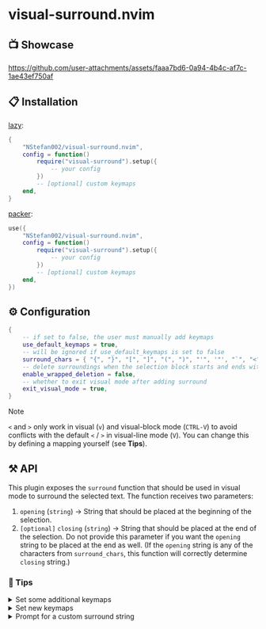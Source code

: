 # visual-surround.nvim

## 📺 Showcase

<https://github.com/user-attachments/assets/faaa7bd6-0a94-4b4c-af7c-1ae43ef750af>

## 📋 Installation

[lazy](https://github.com/folke/lazy.nvim):

```lua
{
    "NStefan002/visual-surround.nvim",
    config = function()
        require("visual-surround").setup({
            -- your config
        })
        -- [optional] custom keymaps
    end,
}
```

[packer](https://github.com/wbthomason/packer.nvim):

```lua
use({
    "NStefan002/visual-surround.nvim",
    config = function()
        require("visual-surround").setup({
            -- your config
        })
        -- [optional] custom keymaps
    end,
})
```

## ⚙ Configuration

```lua
{
    -- if set to false, the user must manually add keymaps
    use_default_keymaps = true,
    -- will be ignored if use_default_keymaps is set to false
    surround_chars = { "{", "}", "[", "]", "(", ")", "'", '"', "`", "<", ">" },
    -- delete surroundings when the selection block starts and ends with surroundings
    enable_wrapped_deletion = false,
    -- whether to exit visual mode after adding surround
    exit_visual_mode = true,
}
```

> [!NOTE]
> `<` and `>` only work in visual (`v`) and visual-block mode
(`CTRL-V`) to avoid conflicts with the default `<` / `>` in visual-line mode (`V`).
You can change this by defining a mapping yourself (see **Tips**).

## ⚒️ API

This plugin exposes the `surround` function that should be used in visual mode to surround the selected text.
The function receives two parameters:

1. `opening` (`string`) -> String that should be placed at the beginning of the selection.
2. `[optional]` `closing` (`string`) -> String that should be placed at the end
   of the selection. Do not provide this parameter if you want the `opening`
   string to be placed at the end as well. (If the `opening` string is any of
   the characters from `surround_chars`, this function will correctly determine
   `closing` string.)

### 👀 Tips

<details>
<summary>Set some additional keymaps</summary>

```lua
require("visual-surround").setup({
    use_default_keymaps = true, -- to enable default keymaps
})

vim.keymap.set("v", "sd", function()
    require("visual-surround").surround("<div>", "</div>")
end, { desc = "Wrap selection in a div" })
```

Also, take a look at
[this](https://github.com/NStefan002/nvim_config/blob/main/after/ftplugin/markdown.lua#L22-L28)
example in my config.

</details>

<details>
<summary>Set new keymaps</summary>

```lua
require("visual-surround").setup({
    use_default_keymaps = false,
})

local prefix = "s" -- optional, just an idea if you prefer it this way
local surround_chars = { "{", "[", "(", "'", '"', "<" }
local surround = require("visual-surround").surround
for _, key in pairs(surround_chars) do
    vim.keymap.set("v", prefix .. key, function()
        surround(key)
    end, { desc = "[visual-surround] Surround selection with " .. key })
end
```

</details>

<details>
<summary>Prompt for a custom surround string</summary>

```lua
vim.keymap.set("v", "ss", function()
    local opening = vim.fn.input("Opening: ")
    local closing = vim.fn.input("Closing: ") -- leave empty if you want to use opening string for both
    require("visual-surround").surround(opening, closing)
end, { desc = "[visual-surround] Surround selection with custom string" })
```

</details>
